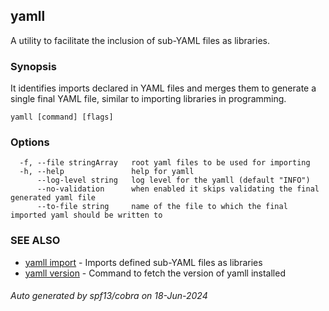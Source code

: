 ## yamll

A utility to facilitate the inclusion of sub-YAML files as libraries.

### Synopsis

It identifies imports declared in YAML files and merges them to generate a single final YAML file, similar to importing libraries in programming.

```
yamll [command] [flags]
```

### Options

```
  -f, --file stringArray   root yaml files to be used for importing
  -h, --help               help for yamll
      --log-level string   log level for the yamll (default "INFO")
      --no-validation      when enabled it skips validating the final generated yaml file
      --to-file string     name of the file to which the final imported yaml should be written to
```

### SEE ALSO

* [yamll import](yamll_import.md)	 - Imports defined sub-YAML files as libraries
* [yamll version](yamll_version.md)	 - Command to fetch the version of yamll installed

###### Auto generated by spf13/cobra on 18-Jun-2024
